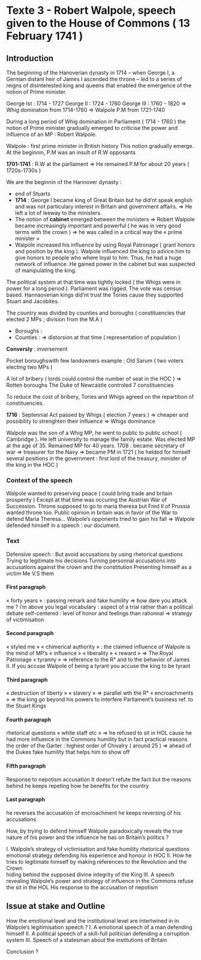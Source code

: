 # Texte 3 - Robert Walpole, speech given to the House of Commons ( 13 February 1741 )

## Introduction

The beginning of the Hanoverian dynasty in 1714 – when George I, a German distant heir of James I ascended the throne – led to a series of reigns of disinterested king and queens that enabled the emergence of the notion of Prime minister.

George Ist : 1714 - 1727
George II : 1724 - 1760
George III : 1760 - 1820 
⇒ Whig domination from 1714-1760 
⇒ Walpole P.M from 1721-1740

During a long period of Whig domination in Parliament ( 1714 - 1760 ) the notion of Prime minister gradually emerged to criticise the power and influence of an MP : Robert Walpole.

Walpole : first prime minister in British history
This notion gradually emerge.
At the beginnin, P.M was an insult of R.W opposants 

**1701-1741** : R.W at the parliament 
⇒ He remained P.M for about 20 years ( 1720s-1730s )

We are the beginnin of the Hannover dynasty :
- end of Stuarts
- **1714** : George I became king of Great Britain but he did’nt speak english and was not particulary interest in Britain and government affairs. ⇒ He left a lot of leeway to the ministers.
- The notion of **cabinet** emerged between the ministers ⇒ Robert Walpole became increasingly important and powerful ( he was in very good terms with the crown ) ⇒ he was called in a critical way the « prime minister »
- Walpole increased his influence by using Royal Patronage ( grant honors and position by the king ). Walpole influenced the king to advice him to give honors to people who where loyal to him. Thus, he had a huge network of influence. He gained power in the cabinet but was suspected of manipulating the king. 

The political system at that time was tightly locked ( the Whigs were in power for a long period ). Parliament was rigged. The vote was census based.
Hannaoverian kings did’nt trust the Tories cause they supported Stuart and Jacobites.

The country was divided by counties and boroughs ( constituencies that elected 2 MPs ; division from the M.A )
- Boroughs :
- Counties :
⇒ distorsion at that time ( representation of population )

**Conversly** : inversement 

Pocket boroughswith few landowners example  : Old Sarum ( two voters electing two MPs )

A lot of bribery ( lords could control the number of seat in the HOC ) ⇒ Rotten boroughs The Duke of Newcastle controled 7 constituencies 

To reduce the cost of bribery, Tories and Whigs agreed on the repartition of constituencies.

**1716** : Septennial Act passed by Whigs ( election 7 years ) ⇒ cheaper and possibility to strenghten their influence 
⇒ Whigs dominance 

Walpole was the son of a Whig MP, he went to public to public school ( Cambridge ). He left university to manage the family estate. Was elected MP at the age of 35. Remained MP for 40 years.
1708 : became secretary of war ⇒ treasurer for the Navy ⇒ became PM in 1721 ( he helded for himself several positions in the government : first lord of the treasury, minister of the king in the HOC  )

### Context of the speech 

Walpole wanted to preserving peace ( could bring trade and britain prosperity )
Except at that time was occuring the Austrian War of Succession. Throne supposed to go to maria theresa but Fred II of Prussia wanted throne too.
Public opinion in britain was in favor of the War to defend Maria Theresa…
Walpole’s opponents tried to gain his fall ⇒ Walpole defended himself in a speech : our document.

### Text 

Defensive speech : 
But avoid accusations by using rhetorical questions 
Trying to legitimate his decisions 
Turning personnal accusations into accusations against the crown and the constitution 
Presenting himself as a victim 
Me V.S them 

#### First paragraph 

« forty years » : passing remark and fake humility ⇒ how dare you attack me ? i’m above you 
legal vocabulary : aspect of a trial rather than a political debate 
self-centered : level of honor and feelings than rationnal ⇒ strategy of victimisation 

#### Second paragraph 

« styled me » « chimerical authority » : the claimed influence of Walpole is the mind of MP’s
« influence » « liberality » « reward » ⇒ The Royal Patronage 
« tyranny » ⇒ reference to the R° and to the behavior of James II. If you accuse Walpole of being a tyrant you accuse the king to be tyrant 

#### Third paragraph 

« destruction of liberty » « slavery » ⇒ parallel wth the R° 
« encroachments » ⇒ the king go beyond his powers to interfere Parliament’s business
ref. to the Stuart Kings 

#### Fourth paragraph 

rhetorical questions 
« white staff etc » ⇒ he refused to sit in HOL cause he had more influence in the Commons 
humility but in fact practical reasons 
the order of the Garter : highest order of Chivalry ( around 25 ) ⇒ ahead of the Dukes 
fake humility that helps him to show off 

#### Fifth paragraph

Response to nepotism accusation 
It doesn’t refute the fact but the reasons behind 
he keeps repeting how he benefits for the country 

#### Last paragraph 

he reverses the accusation of encroachment 
he keeps reversing of his accusations 

How, by trying to defend himself Walpole paradoxically reveals the true nature of his power and the influence he has on Britain’s politics ?

I. Walpole’s strategy of victimisation and fake humility 
rhetorical questions 
emotional strategy 
defending his experience and honour in HOC
II. How he tries to legitimate himself by making references to the Revolution and the Crown  
hiding behind the supposed divine integrity of the King 
III. A speech revealing Walpole’s power and strategy of influence in the Commons 
refuse the sit in the HOL
His response to the accusation of nepotism 


## Issue at stake and Outline 

How the emotional level and the institutional level are intertwined in in Walpole’s legitimisation speech ? 
I. A emotional speech of a man defending himself 
II. A political speech of a skill-full politician defending a corruption system 
III. Speech of a statesman about the institutions of Britain 

Conclusion ? 
